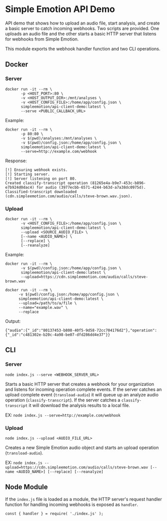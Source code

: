 # Simple Emotion API Demo
API demo that shows how to upload an audio file, start analysis, and create a basic server to catch incoming
webhooks. Two scripts are provided. One uploads an audio file and the other starts a basic HTTP server that
listens for webhooks from Simple Emotion.

This module exports the webhook handler function and two CLI operations.

## Docker

### Server
```
docker run -it --rm \
       -p <HOST_PORT>:80 \
       -v <HOST_OUTPUT_DIR>:/mnt/analyses \
       -v <HOST_CONFIG_FILE>:/home/app/config.json \
       simpleemotion/api-client-demo:latest \
       --serve <PUBLIC_CALLBACK_URL>
```

Example:
```
docker run -it --rm \
       -p 80:80 \
       -v $(pwd)/analyses:/mnt/analyses \
       -v $(pwd)/config.json:/home/app/config.json \
       simpleemotion/api-client-demo:latest \
       --serve=http://example.com/webhook
```
Response:
```
[!] Ensuring webhook exists.
[!] Starting server.
[!] Server listening on port 80.
Created classify-transcript operation (81265e4a-b9e7-453c-b896-e7b924d0dac4) for audio (3977ecbb-6571-4244-b63d-a7a38dc0975d).
Classified-transcript downloaded (cdn.simpleemotion.com/audio/calls/steve-brown.wav.json).
```

### Upload
```
docker run -it --rm \
       -v <HOST_CONFIG_FILE>:/home/app/config.json \
       simpleemotion/api-client-demo:latest \
       --upload <SOURCE_AUDIO_FILE> \
       [--name <AUDIO_NAME>] \
       [--replace] \
       [--reanalyze]
```

Example:
```
docker run -it --rm \
       -v $(pwd)/config.json:/home/app/config.json \
       simpleemotion/api-client-demo:latest \
       --upload=https://cdn.simpleemotion.com/audio/calls/steve-brown.wav
       
docker run -it --rm \
      -v $(pwd)/config.json:/home/app/config.json \
      simpleemotion/api-client-demo:latest \
      --upload=/path/to/a/file \
      --name="example.wav" \
      --replace
```

Output:
```
{"audio":{"_id":"80137453-b808-40f5-9d58-72cc704176d2"},"operation":{"_id":"c481302e-b20c-4a98-be07-dfd286dd4e37"}}
```

## CLI

### Server
```
node index.js --serve <WEBHOOK_SERVER_URL>
```

Starts a basic HTTP server that creates a webhook for your organization and listens for
incoming operation complete events. If the server catches an upload complete event (`transload-audio`)
it will queue up an analyze audio operation (`classify-transcript`). If the server catches a
`classify-transcript` it will download the analysis results to a local file.

EX: `node index.js --serve=http://example.com/webhook`

### Upload
```
node index.js --upload <AUDIO_FILE_URL>
```

Creates a new Simple Emotion audio object and starts an upload operation (`transload-audio`).

EX: `node index.js --upload=https://cdn.simpleemotion.com/audio/calls/steve-brown.wav [--name <AUDIO_NAME>] [--replace] [--reanalyze]`


## Node Module

If the `index.js` file is loaded as a module, the HTTP server's request handler function for handling incoming
webhooks is exposed as `handler`.

```
const { handler } = require( './index.js' );
```
